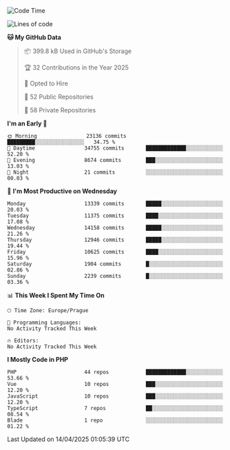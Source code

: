 <!--START_SECTION:waka-->
![Code Time](http://img.shields.io/badge/Code%20Time-1%2C584%20hrs%203%20mins-blue)

![Lines of code](https://img.shields.io/badge/From%20Hello%20World%20I%27ve%20Written-20.0%20million%20lines%20of%20code-blue)

**🐱 My GitHub Data** 

> 📦 399.8 kB Used in GitHub's Storage 
 > 
> 🏆 32 Contributions in the Year 2025
 > 
> 💼 Opted to Hire
 > 
> 📜 52 Public Repositories 
 > 
> 🔑 58 Private Repositories 
 > 
**I'm an Early 🐤** 

```text
🌞 Morning                23136 commits       █████████░░░░░░░░░░░░░░░░   34.75 % 
🌆 Daytime                34755 commits       █████████████░░░░░░░░░░░░   52.20 % 
🌃 Evening                8674 commits        ███░░░░░░░░░░░░░░░░░░░░░░   13.03 % 
🌙 Night                  21 commits          ░░░░░░░░░░░░░░░░░░░░░░░░░   00.03 % 
```
📅 **I'm Most Productive on Wednesday** 

```text
Monday                   13339 commits       █████░░░░░░░░░░░░░░░░░░░░   20.03 % 
Tuesday                  11375 commits       ████░░░░░░░░░░░░░░░░░░░░░   17.08 % 
Wednesday                14158 commits       █████░░░░░░░░░░░░░░░░░░░░   21.26 % 
Thursday                 12946 commits       █████░░░░░░░░░░░░░░░░░░░░   19.44 % 
Friday                   10625 commits       ████░░░░░░░░░░░░░░░░░░░░░   15.96 % 
Saturday                 1904 commits        █░░░░░░░░░░░░░░░░░░░░░░░░   02.86 % 
Sunday                   2239 commits        █░░░░░░░░░░░░░░░░░░░░░░░░   03.36 % 
```


📊 **This Week I Spent My Time On** 

```text
🕑︎ Time Zone: Europe/Prague

💬 Programming Languages: 
No Activity Tracked This Week

🔥 Editors: 
No Activity Tracked This Week
```

**I Mostly Code in PHP** 

```text
PHP                      44 repos            █████████████░░░░░░░░░░░░   53.66 % 
Vue                      10 repos            ███░░░░░░░░░░░░░░░░░░░░░░   12.20 % 
JavaScript               10 repos            ███░░░░░░░░░░░░░░░░░░░░░░   12.20 % 
TypeScript               7 repos             ██░░░░░░░░░░░░░░░░░░░░░░░   08.54 % 
Blade                    1 repo              ░░░░░░░░░░░░░░░░░░░░░░░░░   01.22 % 
```




 Last Updated on 14/04/2025 01:05:39 UTC
<!--END_SECTION:waka-->
<!--
**AlexKratky/AlexKratky** is a ✨ _special_ ✨ repository because its `README.md` (this file) appears on your GitHub profile.

Here are some ideas to get you started:

- 🔭 I’m currently working on ...
- 🌱 I’m currently learning ...
- 👯 I’m looking to collaborate on ...
- 🤔 I’m looking for help with ...
- 💬 Ask me about ...
- 📫 How to reach me: ...
- 😄 Pronouns: ...
- ⚡ Fun fact: ...
-->
